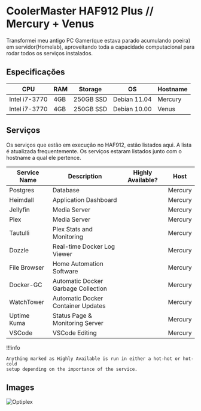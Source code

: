 # CoolerMaster HAF912 Plus // Mercury + Venus

Transformei meu antigo PC Gamer(que estava parado acumulando poeira) em servidor(Homelab), aproveitando
toda a capacidade computacional para rodar todos os serviços instalados. 


## Especificações

| CPU            | RAM | Storage   | OS           | Hostname |
| -------------- | --- | --------- | ------------ | -------- |
| Intel i7-3770  | 4GB | 250GB SSD | Debian 11.04 | Mercury  |
| Intel i7-3770  | 4GB | 250GB SSD | Debian 10.00 | Venus    |

## Serviços

Os serviços que estão em execução no HAF912, estão listados aqui. A lista é atualizada frequentemente.
Os serviços estaram listados junto com o hostname a qual ele pertence.


| Service Name     | Description                                     | Highly Available? | Host    |
| ---------------- | ----------------------------------------------- | ----------------- | ------  |
| Postgres         | Database                                        |                   | Mercury |
| Heimdall         | Application Dashboard                           |                   | Mercury |
| Jellyfin         | Media Server                                    |                   | Mercury |
| Plex             | Media Server                                    |                   | Mercury |
| Tautulli         | Plex Stats and Monitoring                       |                   | Mercury |
| Dozzle           | Real-time Docker Log Viewer                     |                   | Mercury |
| File Browser     | Home Automation Software                        |                   | Mercury |
| Docker-GC        | Automatic Docker Garbage Collection             |                   | Mercury |
| WatchTower       | Automatic Docker Container Updates              |                   | Mercury |
| Uptime Kuma      | Status Page & Monitoring Server                 |                   | Mercury |
| VSCode           | VSCode Editing                                  |                   | Mercury |

!!!info

    Anything marked as Highly Available is run in either a hot-hot or hot-cold
    setup depending on the importance of the service.

## Images

![Optiplex](https://i.dbyte.xyz/2021-07-Iv.jpg)
